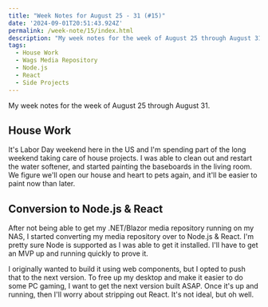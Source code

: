 ```yaml
---
title: "Week Notes for August 25 - 31 (#15)"
date: '2024-09-01T20:51:43.924Z'
permalink: /week-note/15/index.html
description: "My week notes for the week of August 25 through August 31."
tags:
  - House Work
  - Wags Media Repository
  - Node.js
  - React
  - Side Projects
---
```


My week notes for the week of August 25 through August 31.
<!-- excerpt -->

## House Work

It's Labor Day weekend here in the US and I'm spending part of the long weekend taking care of house projects. I was able to clean out and restart the water softener, and started painting the baseboards in the living room. We figure we'll open our house and heart to pets again, and it'll be easier to paint now than later.

## Conversion to Node.js & React

After not being able to get my .NET/Blazor media repository running on my NAS, I started converting my media repository over to Node.js & React. I'm pretty sure Node is supported as I was able to get it installed. I'll have to get an MVP up and running quickly to prove it.

I originally wanted to build it using web components, but I opted to push that to the next version. To free up my desktop and make it easier to do some PC gaming, I want to get the next version built ASAP. Once it's up and running, then I'll worry about stripping out React. It's not ideal, but oh well.
